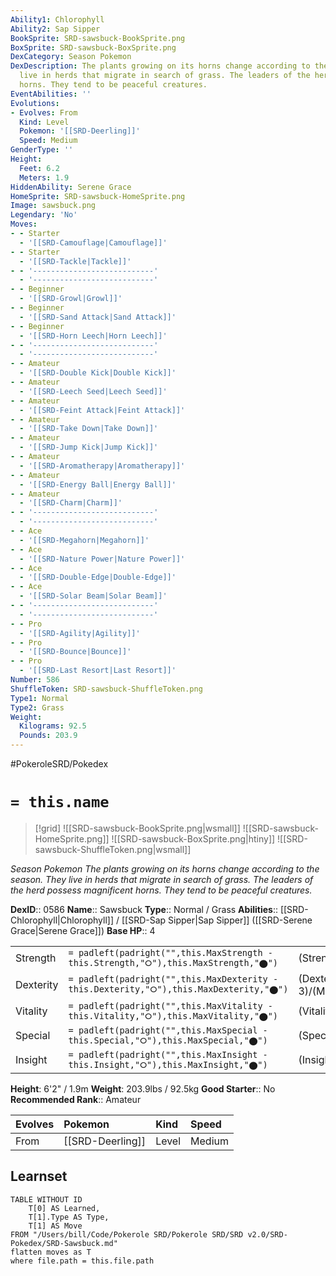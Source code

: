 ```yaml
---
Ability1: Chlorophyll
Ability2: Sap Sipper
BookSprite: SRD-sawsbuck-BookSprite.png
BoxSprite: SRD-sawsbuck-BoxSprite.png
DexCategory: Season Pokemon
DexDescription: The plants growing on its horns change according to the season. They
  live in herds that migrate in search of grass. The leaders of the herd possess magnificent
  horns. They tend to be peaceful creatures.
EventAbilities: ''
Evolutions:
- Evolves: From
  Kind: Level
  Pokemon: '[[SRD-Deerling]]'
  Speed: Medium
GenderType: ''
Height:
  Feet: 6.2
  Meters: 1.9
HiddenAbility: Serene Grace
HomeSprite: SRD-sawsbuck-HomeSprite.png
Image: sawsbuck.png
Legendary: 'No'
Moves:
- - Starter
  - '[[SRD-Camouflage|Camouflage]]'
- - Starter
  - '[[SRD-Tackle|Tackle]]'
- - '---------------------------'
  - '---------------------------'
- - Beginner
  - '[[SRD-Growl|Growl]]'
- - Beginner
  - '[[SRD-Sand Attack|Sand Attack]]'
- - Beginner
  - '[[SRD-Horn Leech|Horn Leech]]'
- - '---------------------------'
  - '---------------------------'
- - Amateur
  - '[[SRD-Double Kick|Double Kick]]'
- - Amateur
  - '[[SRD-Leech Seed|Leech Seed]]'
- - Amateur
  - '[[SRD-Feint Attack|Feint Attack]]'
- - Amateur
  - '[[SRD-Take Down|Take Down]]'
- - Amateur
  - '[[SRD-Jump Kick|Jump Kick]]'
- - Amateur
  - '[[SRD-Aromatherapy|Aromatherapy]]'
- - Amateur
  - '[[SRD-Energy Ball|Energy Ball]]'
- - Amateur
  - '[[SRD-Charm|Charm]]'
- - '---------------------------'
  - '---------------------------'
- - Ace
  - '[[SRD-Megahorn|Megahorn]]'
- - Ace
  - '[[SRD-Nature Power|Nature Power]]'
- - Ace
  - '[[SRD-Double-Edge|Double-Edge]]'
- - Ace
  - '[[SRD-Solar Beam|Solar Beam]]'
- - '---------------------------'
  - '---------------------------'
- - Pro
  - '[[SRD-Agility|Agility]]'
- - Pro
  - '[[SRD-Bounce|Bounce]]'
- - Pro
  - '[[SRD-Last Resort|Last Resort]]'
Number: 586
ShuffleToken: SRD-sawsbuck-ShuffleToken.png
Type1: Normal
Type2: Grass
Weight:
  Kilograms: 92.5
  Pounds: 203.9
---
```


#PokeroleSRD/Pokedex

# `= this.name`

> [!grid]
> ![[SRD-sawsbuck-BookSprite.png|wsmall]]
> ![[SRD-sawsbuck-HomeSprite.png]]
> ![[SRD-sawsbuck-BoxSprite.png|htiny]]
> ![[SRD-sawsbuck-ShuffleToken.png|wsmall]]


*Season Pokemon*
*The plants growing on its horns change according to the season. They live in herds that migrate in search of grass. The leaders of the herd possess magnificent horns. They tend to be peaceful creatures.*

**DexID**:: 0586
**Name**:: Sawsbuck
**Type**:: Normal / Grass
**Abilities**:: [[SRD-Chlorophyll|Chlorophyll]] / [[SRD-Sap Sipper|Sap Sipper]] ([[SRD-Serene Grace|Serene Grace]])
**Base HP**:: 4

|           |                                                                                        |                                          |
| --------- | -------------------------------------------------------------------------------------- | ---------------------------------------- |
| Strength  | `= padleft(padright("",this.MaxStrength - this.Strength,"⭘"),this.MaxStrength,"⬤")`    | (Strength::3)/(MaxStrength::6)   |
| Dexterity | `= padleft(padright("",this.MaxDexterity - this.Dexterity,"⭘"),this.MaxDexterity,"⬤")` | (Dexterity:: 3)/(MaxDexterity::6) |
| Vitality  | `= padleft(padright("",this.MaxVitality - this.Vitality,"⭘"),this.MaxVitality,"⬤")`    | (Vitality::2)/(MaxVitality::5)   |
| Special   | `= padleft(padright("",this.MaxSpecial - this.Special,"⭘"),this.MaxSpecial,"⬤")`       | (Special::2)/(MaxSpecial::4)     |
| Insight   | `= padleft(padright("",this.MaxInsight - this.Insight,"⭘"),this.MaxInsight,"⬤")`       | (Insight::2)/(MaxInsight::5)     |

**Height**: 6'2" / 1.9m
**Weight**: 203.9lbs / 92.5kg
**Good Starter**:: No
**Recommended Rank**:: Amateur

| Evolves   | Pokemon          | Kind   | Speed   |
|:----------|:-----------------|:-------|:--------|
| From      | [[SRD-Deerling]] | Level  | Medium  |

## Learnset

```dataview
TABLE WITHOUT ID
    T[0] AS Learned,
    T[1].Type AS Type,
    T[1] AS Move
FROM "/Users/bill/Code/Pokerole SRD/Pokerole SRD/SRD v2.0/SRD-Pokedex/SRD-Sawsbuck.md"
flatten moves as T
where file.path = this.file.path
```
